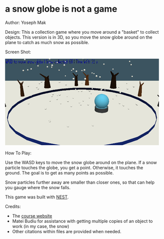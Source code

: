 # a snow globe is not a game

Author: Yoseph Mak

Design: This a collection game where you move around a "basket" to collect objects. This version is in 3D, so you move the snow globe around on the plane to catch as much snow as possible.

Screen Shot:

![Screen Shot](screenshot.png)

How To Play:

Use the WASD keys to move the snow globe around on the plane. If a snow particle touches the globe, you get a point. Otherwise, it touches the ground. The goal is to get as many points as possible.

Snow particles further away are smaller than closer ones, so that can help you gauge where the snow falls.

This game was built with [NEST](NEST.md).

Credits:
- The [course website](http://graphics.cs.cmu.edu/courses/15-466-f24)
- Matei Budiu for assistance with getting multiple copies of an object to work (in my case, the snow)
- Other citations within files are provided when needed.